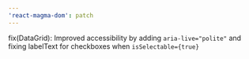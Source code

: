 ```yaml
---
'react-magma-dom': patch
---
```


fix(DataGrid): Improved accessibility by adding `aria-live="polite"` and fixing labelText for checkboxes when `isSelectable={true}`
